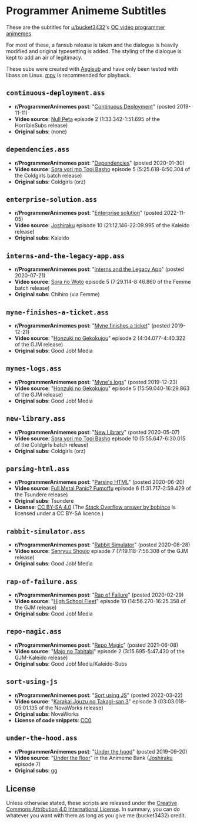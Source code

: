 # Programmer Animeme Subtitles

These are the subtitles for [u/bucket3432](https://www.reddit.com/user/bucket3432)'s [OC video programmer animemes](https://www.reddit.com/r/ProgrammerAnimemes/search?q=author%3Abucket3432+url%3Av.redd.it&restrict_sr=on&sort=new&t=all).

For most of these, a fansub release is taken and the dialogue is heavily modified and original typesetting is added.
The styling of the dialogue is kept to add an air of legitimacy.

These subs were created with [Aegisub](http://www.aegisub.org/) and have only been tested with libass on Linux.
[mpv](https://mpv.io/) is recommended for playback.

## `continuous-deployment.ass`

* **r/ProgrammerAnimemes post**: "[Continuous Deployment](https://www.reddit.com/r/ProgrammerAnimemes/comments/duk8tb/continuous_deployment/)" (posted 2019-11-11)
* **Video source**: [Null Peta](https://myanimelist.net/anime/40178/Null_Peta) episode 2 (1:33.342-1:51.695 of the HorribleSubs release)
* **Original subs**: (none)

## `dependencies.ass`

* **r/ProgrammerAnimemes post**: "[Dependencies](https://www.reddit.com/r/ProgrammerAnimemes/comments/ew6k2n/dependencies/)" (posted 2020-01-30)
* **Video source**: [Sora yori mo Tooi Basho](https://myanimelist.net/anime/35839/Sora_yori_mo_Tooi_Basho) episode 5 (5:25.618-6:50.304 of the Coldgirls batch release)
* **Original subs**: Coldgirls (orz)

## `enterprise-solution.ass`

* **r/ProgrammerAnimemes post**: "[Enterprise solution](https://www.reddit.com/r/ProgrammerAnimemes/comments/ynb0ad/enterprise_solution/)" (posted 2022-11-05)
* **Video source**: [Joshiraku](https://myanimelist.net/anime/12679/Joshiraku) episode 10 (21:12.146-22:09.995 of the Kaleido release)
* **Original subs**: Kaleido

## `interns-and-the-legacy-app.ass`

* **r/ProgrammerAnimemes post**: "[Interns and the Legacy App](https://www.reddit.com/r/ProgrammerAnimemes/comments/huxvqw/interns_and_the_legacy_app/)" (posted 2020-07-21)
* **Video source**: [Sora no Woto](https://myanimelist.net/anime/6802/So_Ra_No_Wo_To) episode 5 (7:29.114-8:46.860 of the Femme batch release)
* **Original subs**: Chihiro (via Femme)

## `myne-finishes-a-ticket.ass`

* **r/ProgrammerAnimemes post**: "[Myne finishes a ticket](https://www.reddit.com/r/ProgrammerAnimemes/comments/edxdxi/myne_finishes_a_ticket/)" (posted 2019-12-21)
* **Video source**: "[Honzuki no Gekokujou](https://myanimelist.net/anime/39468/Honzuki_no_Gekokujou__Shisho_ni_Naru_Tame_ni_wa_Shudan_wo_Erandeiraremasen)" episode 2 (4:04.077-4:40.322 of the GJM release)
* **Original subs**: Good Job! Media

## `mynes-logs.ass`

* **r/ProgrammerAnimemes post**: "[Myne's logs](https://www.reddit.com/r/ProgrammerAnimemes/comments/eerpih/mynes_logs/)" (posted 2019-12-23)
* **Video source**: "[Honzuki no Gekokujou](https://myanimelist.net/anime/39468/Honzuki_no_Gekokujou__Shisho_ni_Naru_Tame_ni_wa_Shudan_wo_Erandeiraremasen)" episode 5 (15:59.040-16:29.863 of the GJM release)
* **Original subs**: Good Job! Media

## `new-library.ass`

* **r/ProgrammerAnimemes post**: "[New Library](https://www.reddit.com/r/ProgrammerAnimemes/comments/gf8tox/new_library/)" (posted 2020-05-07)
* **Video source**: [Sora yori mo Tooi Basho](https://myanimelist.net/anime/35839/Sora_yori_mo_Tooi_Basho) episode 10 (5:55.647-6:30.015 of the Coldgirls batch release)
* **Original subs**: Coldgirls (orz)

## `parsing-html.ass`

* **r/ProgrammerAnimemes post**: "[Parsing HTML](https://www.reddit.com/r/ProgrammerAnimemes/comments/hcfrtz/parsing_html/)" (posted 2020-06-20)
* **Video source**: [Full Metal Panic? Fumoffu](https://myanimelist.net/anime/72/Full_Metal_Panic_Fumoffu) episode 6 (1:31.717-2:59.429 of the Tsundere release)
* **Original subs**: Tsundere
* **License**: [CC BY-SA 4.0](https://creativecommons.org/licenses/by-sa/4.0/) (The [Stack Overflow answer by bobince](https://stackoverflow.com/a/1732454) is licensed under a CC BY-SA licence.)

## `rabbit-simulator.ass`

* **r/ProgrammerAnimemes post**: "[Rabbit Simulator](https://www.reddit.com/r/ProgrammerAnimemes/comments/ihxokz/rabbit_simulator/)" (posted 2020-08-28)
* **Video source**: [Senryuu Shoujo](https://myanimelist.net/anime/38787/Senryuu_Shoujo) episode 7 (7:19.118-7:56.308 of the GJM release)
* **Original subs**: Good Job! Media

## `rap-of-failure.ass`

* **r/ProgrammerAnimemes post**: "[Rap of Failure](https://www.reddit.com/r/ProgrammerAnimemes/comments/fbgcpc/rap_of_failure/)" (posted 2020-02-29)
* **Video source**: "[High School Fleet](https://myanimelist.net/anime/31500/High_School_Fleet)" episode 10 (14:56.270-16:25.358 of the GJM release)
* **Original subs**: Good Job! Media

## `repo-magic.ass`

* **r/ProgrammerAnimemes post**: "[Repo Magic](https://www.reddit.com/r/ProgrammerAnimemes/comments/nus6gy/repo_magic/)" (posted 2021-06-08)
* **Video source**: "[Majo no Tabitabi](https://myanimelist.net/anime/40571/Majo_no_Tabitabi)" episode 2 (3:15.695-5:47.430 of the GJM-Kaleido release)
* **Original subs**: Good Job! Media/Kaleido-Subs

## `sort-using-js`

* **r/ProgrammerAnimemes post**: "[Sort using JS](https://www.reddit.com/r/ProgrammerAnimemes/comments/tjyg2c/sort_using_js/)" (posted 2022-03-22)
* **Video source**: "[Karakai Jouzu no Takagi-san 3](https://myanimelist.net/anime/49721/Karakai_Jouzu_no_Takagi-san_3)" episode 3 (03:03.018-05:01.135 of the NovaWorks release)
* **Original subs**: NovaWorks
* **License of code snippets**: [CC0](http://creativecommons.org/publicdomain/zero/1.0/)

## `under-the-hood.ass`

* **r/ProgrammerAnimemes post**: "[Under the hood](https://www.reddit.com/r/ProgrammerAnimemes/comments/d6nlnd/under_the_hood/)" (posted 2019-09-20)
* **Video source**: "[Under the floor](https://www.reddit.com/r/animemebank/comments/dan2d7/template_under_the_floor/)" in the Animeme Bank ([Joshiraku](https://myanimelist.net/anime/12679/Joshiraku) episode 7)
* **Original subs**: gg

## License

Unless otherwise stated, these scripts are released under the [Creative Commons Attribution 4.0 International License](https://creativecommons.org/licenses/by/4.0/).
In summary, you can do whatever you want with them as long as you give me (bucket3432) credit.
